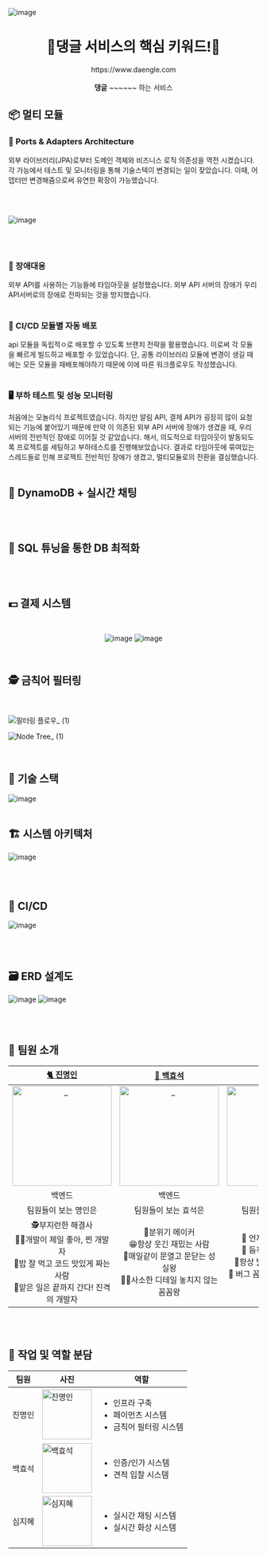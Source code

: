 ![image](https://github.com/user-attachments/assets/1571a693-841e-471b-8b45-4efba5601e26)

<div align=center>
  <h1> 🐶댕글 서비스의 핵심 키워드!🐶 </h2>
  https://www.daengle.com
  <br>
  <br>
  <strong>댕글</strong> ~~~~~~ 하는 서비스
  <br>


</div>

## 📦 멀티 모듈
### 🔌 Ports & Adapters Architecture
외부 라이브러리(JPA)로부터 도메인 객체와 비즈니스 로직 의존성을 역전 시켰습니다.
각 가능에서 테스트 및 모니터링을 통해 기술스텍이 변경되는 일이 잦았습니다. 이때, 어뎁터만 변경해줌으로써 유연한 확장이 가능했습니다.

<br />
<br />

![image](https://github.com/user-attachments/assets/cc1ff646-ccd0-4514-88da-1c047255b323)

<br />
<br />

### 🚨 장애대응

외부 API를 사용하는 기능들에 타임아웃을 설정했습니다.
외부 API 서버의 장애가 우리 API서버로의 장애로 전파되는 것을 방지했습니다.
<br />
<br />

### 🚛 CI/CD 모듈별 자동 배포

api 모듈을 독립적ㅇ로 배포할 수 있도록 브랜치 전략을 활용했습니다. 
이로써 각 모듈을 빠르게 빌드하고 배포할 수 있었습니다.
단, 공통 라이브러리 모듈에 변경이 생길 때에는 모든 모듈을 재배포해야하기 때문에 이에 따른 워크플로우도 작성했습니다.
<br />
<br />

### 🖥️ 부하 테스트 및 성능 모니터링

처음에는 모놀리식 프로젝트였습니다. 하지만 알림 API, 결제 API가 굉장히 많이 요청되는 기능에 붙어있기 때문에 만약 이 의존된 외부 API 서버에 장애가 생겼을 때, 우리 서버의 전반적인 장애로 이어질 것 같았습니다.
해서, 의도적으로 타임아웃이 발동되도록 프로젝트를 세팅하고 부하테스트를 진행해보았습니다. 결과로 타임아웃에 묶여있는 스레드들로 인해 프로젝트 전반적인 장애가 생겼고, 멀티모듈로의 전환을 결심했습니다.
<br />
<br />

## 💬 DynamoDB + 실시간 채팅

<br />
<br />

## 🚀 SQL 튜닝을 통한 DB 최적화

<br />
<br />

## 💵 결제 시스템

<br />

<div align=center>
  
![image](https://github.com/user-attachments/assets/015616e7-281f-4e0a-a510-55f410b74f4c)
![image](https://github.com/user-attachments/assets/14ebfb68-d8cc-4940-a0c9-330df5c7893c)
</div>

<br />

## 🕵️ 금칙어 필터링

<br />

![필터링 플로우_ (1)](https://github.com/user-attachments/assets/46c01b77-6983-4199-8162-684d5febc838)

![Node Tree_ (1)](https://github.com/user-attachments/assets/2c1e47a1-87aa-4d63-9b37-7c757425af70)


<br />

## 🧰 기술 스택
![image](https://github.com/user-attachments/assets/1f16efb5-5d72-449c-b3fb-bbe83b2446d1)
<br />
<br />

## 🏗️ 시스템 아키텍처
![image](https://github.com/user-attachments/assets/2b25a36b-b837-4795-ab0b-8c9ad150cd9d)

<br />
<br />

## 🚢 CI/CD
![image](https://github.com/user-attachments/assets/3a0b13ec-0e92-48da-bc65-52d516f7ee32)

<br />
<br />

## 🗃️ ERD 설계도
![image](https://github.com/user-attachments/assets/dc1f3e07-9a46-44bf-bab6-22daa21da6de)
![image](https://github.com/user-attachments/assets/92c07e93-3e63-4cc0-9c06-e1d9405d1ae8)


<br />
<br />

## 👥 팀원 소개
|                                              [🐈 진명인](https://github.com/myeonginjin)                                               |                                              [🐳 백효석](https://github.com/alexization)                                               |                                               [🌱 심지혜](https://github.com/sapientia1007)                                                |
| :-------------------------------------------------------------------------------------------------------------------------------------: | :-------------------------------------------------------------------------------------------------------------------------------: | :-------------------------------------------------------------------------------------------------------------------------------: |
| <a href="https://github.com/myeonginjin"> <img src="https://avatars.githubusercontent.com/myeonginjin" width=200px alt="_"/> </a> | <a href="https://github.com/alexization"> <img src="https://avatars.githubusercontent.com/alexization" width=200px alt="_"/> </a> | <a href="https://github.com/sapientia1007"> <img src="https://avatars.githubusercontent.com/sapientia1007" width=200px alt="_"/> </a> |
|                                                               백엔드                                                                |                                                            백엔드                                                             |                                                              백엔드                                                               |
|                                                 팀원들이 보는 명인은                                                                    |                                                       팀원들이 보는 효석은                                                        |                                                         팀원들이 보는 지혜는                                                        |
| 🕵️‍부지런한 해결사 <br/> 👩‍💻개발이 제일 좋아, 찐 개발자 <br/> 🍜밥 잘 먹고 코드 맛있게 짜는 사람 <br/> 🚗맡은 일은 끝까지 간다! 진격의 개발자|🤩분위기 메이커<br/>😁항상 웃긴 재밌는 사람<br/>🏃‍매일같이 문열고 문닫는 성실왕<br/>👨‍🏫사소한 디테일 놓치지 않는 꼼꼼왕|🥳 언제나 맑은 긍정왕 <br />🔫 듬직한 트러블 슈터 <br />🤩항상 밝은 분위기 메이커 <br />🎯 버그 꼼짝마! 백발백중 버그 퇴치|

<br />
<br />

## 🔨 작업 및 역할 분담
<div align=center>
  
| 팀원  | 사진 | 역할 |
|-----------------|-----------------|-----------------|
| 진명인   |  <img src="https://avatars.githubusercontent.com/myeonginjin" alt="진명인" width="100"> | <ul><li>인프라 구축</li><li>페이먼츠 시스템</li><li>금칙어 필터링 시스템</li></ul>     |
| 백효석   |  <img src="https://avatars.githubusercontent.com/alexization" alt="백효석" width="100">| <ul><li>인증/인가 시스템</li><li>견적 입찰 시스템</li> |
| 심지혜   |  <img src="https://avatars.githubusercontent.com/sapientia1007" alt="심지혜" width="100">    |<ul><li>실시간 채팅 시스템</li><li>실시간 화상 시스템</li></ul>  |

</div>
<br/> 
<br/>
